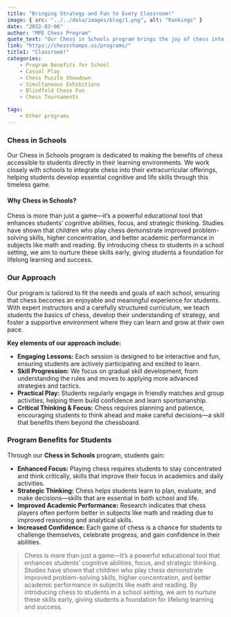 ```yaml
---
title: "Bringing Strategy and Fun to Every Classroom!"
image: { src: "../../data/images/blog/1.png", alt: "Rankings" }
date: "2022-03-06"
author: "MPE Chess Program"
quote_text: "Our Chess in Schools program brings the joy of chess into classrooms, fostering critical thinking, strategy, and lifelong learning."
link: "https://chesschamps.us/programs/"
title1: "Classroom!"
categories:
    - Program Benefits for School
    - Casual Play
    - Chess Puzzle Showdown
    - Simultaneous Exhibitions
    - Blindfold Chess Fun
    - Chess Tournaments

tags:
    - Other programs
---
```


### Chess in Schools

Our Chess in Schools program is dedicated to
making the benefits of chess accessible to
students directly in their learning environments.
We work closely with schools to integrate
chess into their extracurricular offerings,
helping students develop essential cognitive
and life skills through this timeless game.

#### Why Chess in Schools?

Chess is more than just a game—it’s a
powerful educational tool that enhances
students’ cognitive abilities, focus, and
strategic thinking. Studies have shown that
children who play chess demonstrate improved
problem-solving skills, higher concentration,
and better academic performance in subjects
like math and reading. By introducing chess to
students in a school setting, we aim to nurture
these skills early, giving students a foundation
for lifelong learning and success.
### Our Approach

Our program is tailored to fit the needs and goals of each school, ensuring that chess becomes an enjoyable and meaningful experience for students. With expert instructors and a carefully structured curriculum, we teach students the basics of chess, develop their understanding of strategy, and foster a supportive environment where they can learn and grow at their own pace.

**Key elements of our approach include:**
- **Engaging Lessons:** Each session is designed to be interactive and fun, ensuring students are actively participating and excited to learn.
- **Skill Progression:** We focus on gradual skill development, from understanding the rules and moves to applying more advanced strategies and tactics.
- **Practical Play:** Students regularly engage in friendly matches and group activities, helping them build confidence and learn sportsmanship.
- **Critical Thinking & Focus:** Chess requires planning and patience, encouraging students to think ahead and make careful decisions—a skill that benefits them beyond the chessboard.

### Program Benefits for Students

Through our **Chess in Schools** program, students gain:

- **Enhanced Focus:** Playing chess requires students to stay concentrated and think critically, skills that improve their focus in academics and daily activities.
- **Strategic Thinking:** Chess helps students learn to plan, evaluate, and make decisions—skills that are essential in both school and life.
- **Improved Academic Performance:** Research indicates that chess players often perform better in subjects like math and reading due to improved reasoning and analytical skills.
- **Increased Confidence:** Each game of chess is a chance for students to challenge themselves, celebrate progress, and gain confidence in their abilities.




> Chess is more than just a game—it’s a powerful educational tool that enhances students’ cognitive abilities, focus, and strategic thinking. Studies have shown that children who play chess demonstrate improved problem-solving skills, higher concentration, and better academic performance in subjects like math and reading. By introducing chess to students in a school setting, we aim to nurture these skills early, giving students a foundation for lifelong learning and success.
